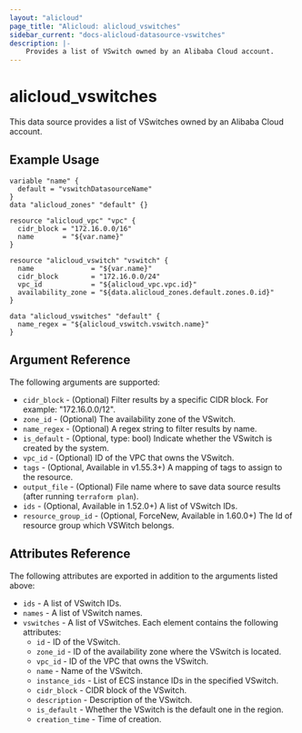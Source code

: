 ```yaml
---
layout: "alicloud"
page_title: "Alicloud: alicloud_vswitches"
sidebar_current: "docs-alicloud-datasource-vswitches"
description: |-
    Provides a list of VSwitch owned by an Alibaba Cloud account.
---
```


# alicloud\_vswitches

This data source provides a list of VSwitches owned by an Alibaba Cloud account.

## Example Usage

```
variable "name" {
  default = "vswitchDatasourceName"
}
data "alicloud_zones" "default" {}

resource "alicloud_vpc" "vpc" {
  cidr_block = "172.16.0.0/16"
  name       = "${var.name}"
}

resource "alicloud_vswitch" "vswitch" {
  name              = "${var.name}"
  cidr_block        = "172.16.0.0/24"
  vpc_id            = "${alicloud_vpc.vpc.id}"
  availability_zone = "${data.alicloud_zones.default.zones.0.id}"
}

data "alicloud_vswitches" "default" {
  name_regex = "${alicloud_vswitch.vswitch.name}"
}
```

## Argument Reference

The following arguments are supported:

* `cidr_block` - (Optional) Filter results by a specific CIDR block. For example: "172.16.0.0/12".
* `zone_id` - (Optional) The availability zone of the VSwitch.
* `name_regex` - (Optional) A regex string to filter results by name.
* `is_default` - (Optional, type: bool) Indicate whether the VSwitch is created by the system.
* `vpc_id` - (Optional) ID of the VPC that owns the VSwitch.
* `tags` - (Optional, Available in v1.55.3+) A mapping of tags to assign to the resource.
* `output_file` - (Optional) File name where to save data source results (after running `terraform plan`).
* `ids` - (Optional, Available in 1.52.0+) A list of VSwitch IDs.
* `resource_group_id` - (Optional, ForceNew, Available in 1.60.0+) The Id of resource group which VSWitch belongs.

## Attributes Reference

The following attributes are exported in addition to the arguments listed above:

* `ids` - A list of VSwitch IDs.
* `names` - A list of VSwitch names.
* `vswitches` - A list of VSwitches. Each element contains the following attributes:
  * `id` - ID of the VSwitch.
  * `zone_id` - ID of the availability zone where the VSwitch is located.
  * `vpc_id` - ID of the VPC that owns the VSwitch.
  * `name` - Name of the VSwitch.
  * `instance_ids` - List of ECS instance IDs in the specified VSwitch.
  * `cidr_block` - CIDR block of the VSwitch.
  * `description` - Description of the VSwitch.
  * `is_default` - Whether the VSwitch is the default one in the region.
  * `creation_time` - Time of creation.
